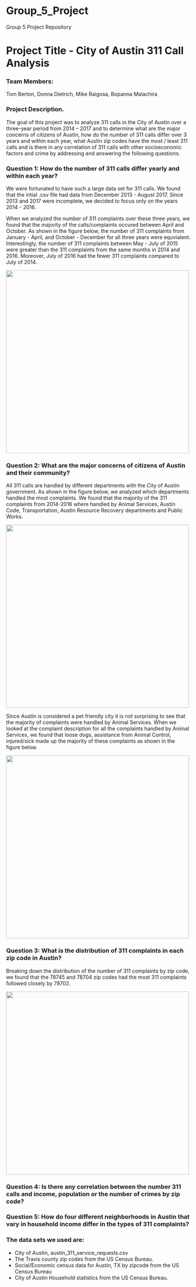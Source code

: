 # Group_5_Project
Group 5 Project Repository

# Project Title - City of Austin 311 Call Analysis

### Team Members: 
Tom Berton, Donna Dietrich, Mike Raigosa, Bopanna Malachira

### Project Description.

  The goal of this project was to analyze 311 calls in the City of Austin over a three-year period from 2014 – 2017 and to determine what are the major concerns of citizens of Austin, how do the number of 311 calls differ over 3 years and within each year, what Austin zip codes have the most / least 311 calls and is there in any correlation of 311 calls with other socioeconomic factors and crime by addressing and answering the following questions.

### Question 1: How do the number of 311 calls differ yearly and within each year?

  We were fortunated to have such a large data set for 311 calls. We found that the intial .csv file had data from December 2013 - August 2017. Since 2013 and 2017 were incomplete, we decided to focus only on the years 2014 - 2016. 
  
  When we analyzed the number of 311 complaints over these three years, we found that the majority of the calls/complaints occured between April and October. As shown in the figure below, the number of 311 complaints from January - April, and October - December for all three years were equvialent. Interestingly, the number of 311 complaints between May - July of 2015 were greater than the 311 complaints from the same months in 2014 and 2016. Moreover, July of 2016 had the fewer 311 complaints compared to July of 2014. 
  <p align="left">
  <img src="https://github.com/mraigosa/Group_5_Project/blob/master/images/Number_311_calls.png?raw=true "311 Complaints 2014-2016" width="500"/>
  
  ### Question 2: What are the major concerns of citizens of Austin and their community? 
  
  All 311 calls are handled by different departments with the City of Austin government. As shown in the figure below, we analyzed which departments handled the most complaints. 
  We found that the majority of the 311 complaints from 2014-2016 where handled by Animal Services, Austin Code, Transportation, Austin Resource Recovery departments and Public Works.
<p align="left">
  <img src="https://github.com/mraigosa/Group_5_Project/blob/master/images/overviewcodedepartment.png?raw=true "311 Calls by City Services Department" width="500"/>

  Since Austin is considered a pet friendly city it is not surprising to see that the majority of complaints were handled by Animal Services. When we looked at the complaint description for all the complaints handled by Animal Services, we found that loose dogs, assistance from Animal Control, injured/sick made up the majority of these complaints as shown in the figure below.
  <p align="left">
  <img src="https://github.com/mraigosa/Group_5_Project/blob/master/images/overviewanimalservices.png?raw=true "Animal Services 311 Calls" width="500"/>
</p>
                                                                                                                                                     
                                                                                                                                                     
### Question 3: What is the distribution of 311 complaints in each zip code in Austin?
  
  Breaking down the distribution of the number of 311 complaints by zip code, we found that the 78745 and 78704 zip codes had the most 311 complaints followed closely by 78702.
  
<p align="left">
  <img src="https://github.com/mraigosa/Group_5_Project/blob/master/images/Number_311_calls_zip.jpg?raw=true "311 Complaints by Zip Code" width="500"/>
</p>


### Question 4: Is there any correlation between the number 311 calls and income, population or the number of crimes by zip code?



### Question 5: How do four different neighborhoods in Austin that vary in household income differ in the types of 311 complaints?



### The data sets we used are:
- City of Austin, austin_311_service_requests.csv
- The Travis county zip codes from the US Census Bureau.
- Social/Economic census data for Austin, TX by zipcode from the US Census Bureau
- City of Austin Household statistics from the US Census Bureau.
